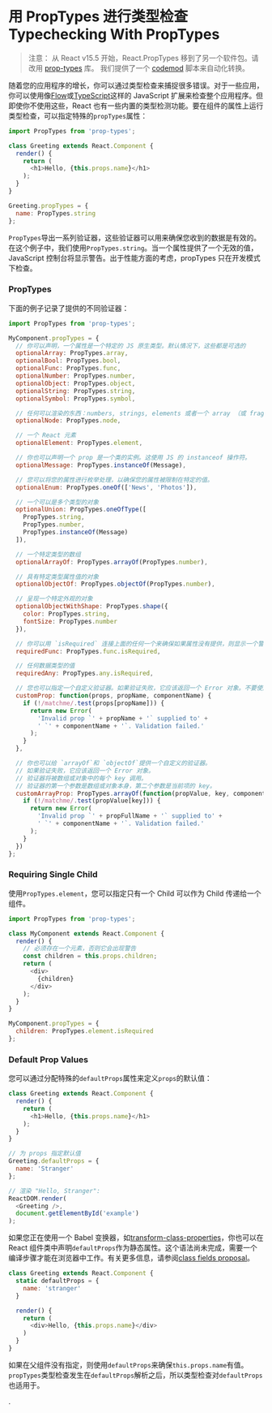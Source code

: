 # 用 PropTypes 进行类型检查 Typechecking With PropTypes

> 注意：
> 从 React v15.5 开始，React.PropTypes 移到了另一个软件包。请改用 [prop-types](https://www.npmjs.com/package/prop-types) 库。
> 我们提供了一个 [codemod](https://reactjs.org/blog/2017/04/07/react-v15.5.0.html#migrating-from-reactproptypes) 脚本来自动化转换。

随着您的应用程序的增长，你可以通过类型检查来捕捉很多错误。对于一些应用，你可以使用像[Flow](https://flowtype.org/)或[TypeScript](https://www.typescriptlang.org/)这样的 JavaScript 扩展来检查整个应用程序。但即使你不使用这些，React 也有一些内置的类型检测功能。要在组件的属性上运行类型检查，可以指定特殊的`propTypes`属性：
```js
import PropTypes from 'prop-types';

class Greeting extends React.Component {
  render() {
    return (
      <h1>Hello, {this.props.name}</h1>
    );
  }
}

Greeting.propTypes = {
  name: PropTypes.string
};
```

`PropTypes`导出一系列验证器，这些验证器可以用来确保您收到的数据是有效的。在这个例子中，我们使用`PropTypes.string`。当一个属性提供了一个无效的值，JavaScript 控制台将显示警告。出于性能方面的考虑，propTypes 只在开发模式下检查。



### PropTypes

下面的例子记录了提供的不同验证器：
```js
import PropTypes from 'prop-types';

MyComponent.propTypes = {
  // 你可以声明，一个属性是一个特定的 JS 原生类型。默认情况下，这些都是可选的
  optionalArray: PropTypes.array,
  optionalBool: PropTypes.bool,
  optionalFunc: PropTypes.func,
  optionalNumber: PropTypes.number,
  optionalObject: PropTypes.object,
  optionalString: PropTypes.string,
  optionalSymbol: PropTypes.symbol,

  // 任何可以渲染的东西：numbers, strings, elements 或者一个 array （或 fragment）包含这些类型
  optionalNode: PropTypes.node,

  // 一个 React 元素
  optionalElement: PropTypes.element,

  // 你也可以声明一个 prop 是一个类的实例。这使用 JS 的 instanceof 操作符。
  optionalMessage: PropTypes.instanceOf(Message),

  // 您可以将您的属性进行枚举处理，以确保您的属性被限制在特定的值。
  optionalEnum: PropTypes.oneOf(['News', 'Photos']),

  // 一个可以是多个类型的对象
  optionalUnion: PropTypes.oneOfType([
    PropTypes.string,
    PropTypes.number,
    PropTypes.instanceOf(Message)
  ]),

  // 一个特定类型的数组
  optionalArrayOf: PropTypes.arrayOf(PropTypes.number),

  // 具有特定类型属性值的对象
  optionalObjectOf: PropTypes.objectOf(PropTypes.number),

  // 呈现一个特定外观的对象
  optionalObjectWithShape: PropTypes.shape({
    color: PropTypes.string,
    fontSize: PropTypes.number
  }),

  // 你可以用 `isRequired` 连接上面的任何一个来确保如果属性没有提供，则显示一个警告。
  requiredFunc: PropTypes.func.isRequired,

  // 任何数据类型的值
  requiredAny: PropTypes.any.isRequired,

  // 您也可以指定一个自定义验证器。如果验证失败，它应该返回一个 Error 对象。不要使用 `console.warn` 或 throw，因为这在 `oneOfType`内不起作用。
  customProp: function(props, propName, componentName) {
    if (!/matchme/.test(props[propName])) {
      return new Error(
        'Invalid prop `' + propName + '` supplied to' +
        ' `' + componentName + '`. Validation failed.'
      );
    }
  },

  // 你也可以给 `arrayOf`和 `objectOf`提供一个自定义的验证器。
  // 如果验证失败，它应该返回一个 Error 对象。
  // 验证器将被数组或对象中的每个 key 调用。
  // 验证器的第一个参数是数组或对象本身，第二个参数是当前项的 key。
  customArrayProp: PropTypes.arrayOf(function(propValue, key, componentName, location, propFullName) {
    if (!/matchme/.test(propValue[key])) {
      return new Error(
        'Invalid prop `' + propFullName + '` supplied to' +
        ' `' + componentName + '`. Validation failed.'
      );
    }
  })
};
```



### Requiring Single Child

使用`PropTypes.element`，您可以指定只有一个 Child 可以作为 Child 传递给一个组件。

```js
import PropTypes from 'prop-types';

class MyComponent extends React.Component {
  render() {
    // 必须存在一个元素，否则它会出现警告
    const children = this.props.children;
    return (
      <div>
        {children}
      </div>
    );
  }
}

MyComponent.propTypes = {
  children: PropTypes.element.isRequired
};
```



### Default Prop Values

您可以通过分配特殊的`defaultProps`属性来定义`props`的默认值：
```js
class Greeting extends React.Component {
  render() {
    return (
      <h1>Hello, {this.props.name}</h1>
    );
  }
}

// 为 props 指定默认值
Greeting.defaultProps = {
  name: 'Stranger'
};

// 渲染 "Hello, Stranger":
ReactDOM.render(
  <Greeting />,
  document.getElementById('example')
);
```

如果您正在使用一个 Babel 变换器，如[transform-class-properties](https://babeljs.io/docs/plugins/transform-class-properties/)，你也可以在 React 组件类中声明`defaultProps`作为静态属性。这个语法尚未完成，需要一个编译步骤才能在浏览器中工作。有关更多信息，请参阅[class fields proposal](https://github.com/tc39/proposal-class-fields)。

```js
class Greeting extends React.Component {
  static defaultProps = {
    name: 'stranger'
  }

  render() {
    return (
      <div>Hello, {this.props.name}</div>
    )
  }
}
```

如果在父组件没有指定，则使用`defaultProps`来确保`this.props.name`有值。`propTypes`类型检查发生在`defaultProps`解析之后，所以类型检查对`defaultProps`也适用于。

















.
